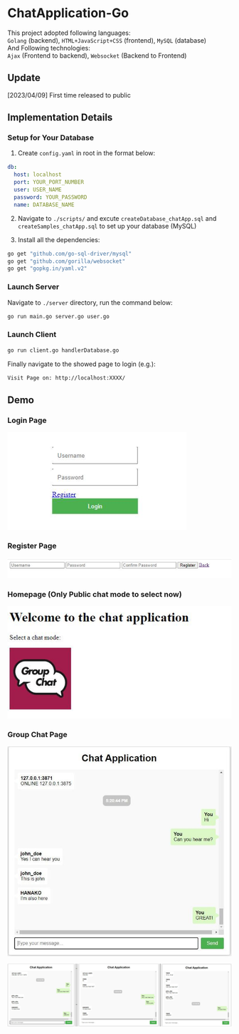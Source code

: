 ﻿# ChatApplication-Go
This project adopted following languages:<br>
`Golang` (backend), `HTML+JavaScript+CSS` (frontend), `MySQL` (database) <br>
And Following technologies:<br>
`Ajax` (Frontend to backend), `Websocket` (Backend to Frontend) <br>

## Update
[2023/04/09] First time released to public

## Implementation Details
### Setup for Your Database
1. Create `config.yaml` in root in the format below:
```yaml
db:
  host: localhost
  port: YOUR_PORT_NUMBER
  user: USER_NAME
  password: YOUR_PASSWORD
  name: DATABASE_NAME
```
2. Navigate to `./scripts/` and excute `createDatabase_chatApp.sql` and `createSamples_chatApp.sql` to set up your database (MySQL)

3. Install all the dependencies:
```bash
go get "github.com/go-sql-driver/mysql"
go get "github.com/gorilla/websocket"
go get "gopkg.in/yaml.v2"
```

### Launch Server
Navigate to `./server` directory, run the command below:
```bash
go run main.go server.go user.go
```
### Launch Client
```bash
go run client.go handlerDatabase.go
```

Finally navigate to the showed page to login (e.g.):
```bash
Visit Page on: http://localhost:XXXX/
```

## Demo

### Login Page
![Login](./imgs/login.jpg "Login")

### Register Page
![Register](./imgs/register.jpg "Register")

### Homepage (Only Public chat mode to select now)
![Homepage](./imgs/homePage.jpg "Homepage")

### Group Chat Page
![Chat Page](./imgs/chatSingle.jpg "Chat Page")

![Group Chat Page](./imgs/chat_demo.jpg "Group Chat Page")

